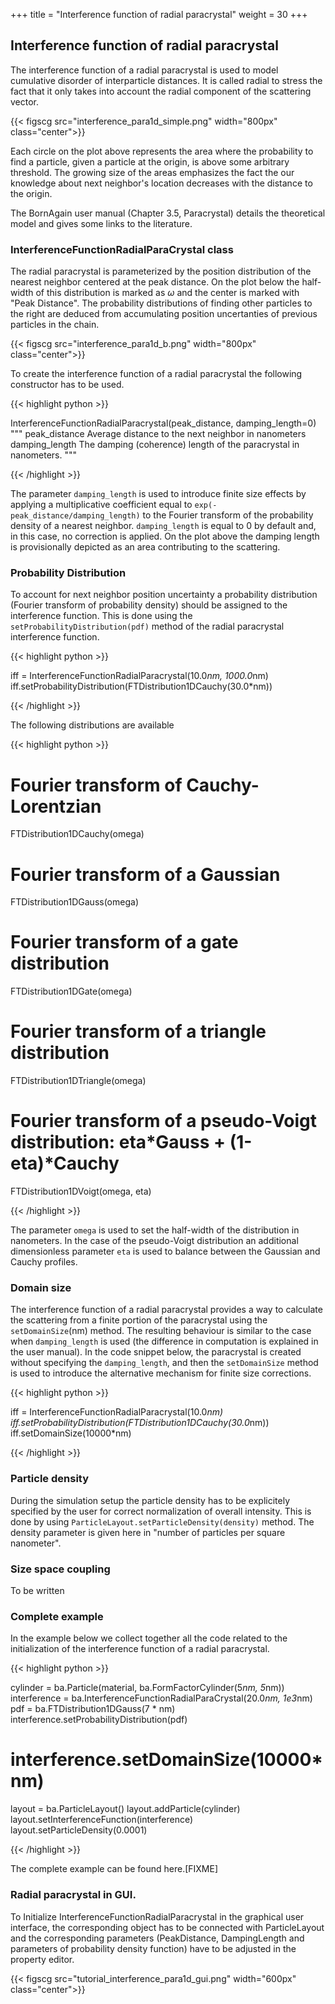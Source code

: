 +++
title = "Interference function of radial paracrystal"
weight = 30
+++

## Interference function of radial paracrystal

The interference function of a radial paracrystal is used to model cumulative disorder of interparticle distances. It is called radial to stress the fact that it only takes into account the radial component of the scattering vector.

{{< figscg src="interference_para1d_simple.png" width="800px" class="center">}}

Each circle on the plot above represents the area where the probability to find a particle, given a particle at the origin, is above some arbitrary threshold. The growing size of the areas emphasizes the fact the our knowledge about next neighbor's location decreases with the distance to the origin.

The BornAgain user manual (Chapter 3.5, Paracrystal) details the theoretical model and gives some links to the literature.

### InterferenceFunctionRadialParaCrystal class

The radial paracrystal is parameterized by the position distribution of the nearest neighbor centered at the peak distance. On the plot below the half-width of this distribution is marked as $\omega$ and the center is marked with "Peak Distance". The probability distributions of finding other particles to the right  are deduced from accumulating position uncertanties of previous particles in the chain.

{{< figscg src="interference_para1d_b.png" width="800px" class="center">}}

To create the interference function of a radial paracrystal the following constructor has to be used.

{{< highlight python >}}

InterferenceFunctionRadialParacrystal(peak_distance, damping_length=0)
"""
peak_distance   Average distance to the next neighbor in nanometers
damping_length  The damping (coherence) length of the paracrystal in nanometers.
"""

{{< /highlight >}}

The parameter `damping_length` is used to introduce finite size effects by applying a multiplicative coefficient equal to `exp(-peak_distance/damping_length)` to the Fourier transform of the probability density of a nearest neighbor. `damping_length` is equal to 0 by default and, in this case, no correction is applied. On the plot above the damping length is provisionally depicted as an area contributing to the scattering.

### Probability Distribution

To account for next neighbor position uncertainty a probability distribution (Fourier transform of probability density) should be assigned to the interference function. This is done using the `setProbabilityDistribution(pdf)` method of the radial paracrystal interference function.

{{< highlight python >}}

iff = InterferenceFunctionRadialParacrystal(10.0*nm, 1000.0*nm)
iff.setProbabilityDistribution(FTDistribution1DCauchy(30.0*nm))

{{< /highlight >}}

The following distributions are available

{{< highlight python >}}

# Fourier transform of Cauchy-Lorentzian
FTDistribution1DCauchy(omega)
 
# Fourier transform of a Gaussian
FTDistribution1DGauss(omega)
 
# Fourier transform of a gate distribution
FTDistribution1DGate(omega)
 
# Fourier transform of a triangle distribution
FTDistribution1DTriangle(omega)
 
# Fourier transform of a pseudo-Voigt distribution: eta*Gauss + (1-eta)*Cauchy
FTDistribution1DVoigt(omega, eta)

{{< /highlight >}}

The parameter `omega` is used to set the half-width of the distribution in nanometers. In the case of the pseudo-Voigt distribution an additional dimensionless parameter `eta` is used to balance between the Gaussian and Cauchy profiles.

### Domain size

The interference function of a radial paracrystal provides a way to calculate the scattering from a finite portion of the paracrystal using the `setDomainSize`(nm) method. The resulting behaviour is similar to the case when `damping_length` is used (the difference in computation is explained in the user manual). In the code snippet below, the paracrystal is created without specifying the `damping_length`, and then the `setDomainSize` method is used to introduce the alternative mechanism for finite size corrections.

{{< highlight python >}}

iff = InterferenceFunctionRadialParacrystal(10.0*nm)
iff.setProbabilityDistribution(FTDistribution1DCauchy(30.0*nm))
iff.setDomainSize(10000*nm)

{{< /highlight >}}

### Particle density

During the simulation setup the particle density has to be explicitely specified by the user for correct normalization of overall intensity. This is done by using `ParticleLayout.setParticleDensity(density)` method. The density parameter is given here in "number of particles per square nanometer".

### Size space coupling

To be written

### Complete example

In the example below we collect together all the code related to the initialization of the interference function of a radial paracrystal.

{{< highlight python >}}

cylinder = ba.Particle(material, ba.FormFactorCylinder(5*nm, 5*nm))
interference = ba.InterferenceFunctionRadialParaCrystal(20.0*nm, 1e3*nm)
pdf = ba.FTDistribution1DGauss(7 * nm)
interference.setProbabilityDistribution(pdf)
# interference.setDomainSize(10000*nm)
 
layout = ba.ParticleLayout()
layout.addParticle(cylinder)
layout.setInterferenceFunction(interference)
layout.setParticleDensity(0.0001)

{{< /highlight >}}

The complete example can be found here.[FIXME]

### Radial paracrystal in GUI.

To Initialize InterferenceFunctionRadialParacrystal in the graphical user interface, the corresponding object has to be connected with ParticleLayout and the corresponding parameters (PeakDistance, DampingLength and parameters of probability density function) have to be adjusted in the property editor.

{{< figscg src="tutorial_interference_para1d_gui.png" width="600px" class="center">}}
